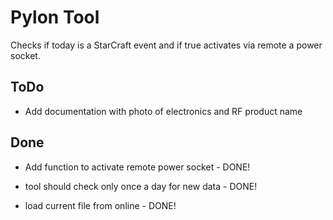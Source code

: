# Pylon Tool

Checks if today is a StarCraft event and if true activates via remote a power socket.

## ToDo

* Add documentation with photo of electronics and RF product name

## Done

* Add function to activate remote power socket - DONE!

* tool should check only once a day for new data - DONE!

* load current file from online - DONE!